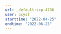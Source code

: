 ```yaml
---
url: _default:scp-4736
user: pcysl
starttime: "2022-04-25"
endtime: "2022-06-25"
---
```

<reserve />